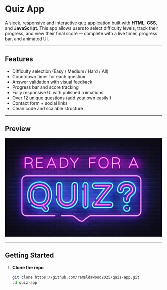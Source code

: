# Quiz App 

A sleek, responsive and interactive quiz application built with **HTML**, **CSS**, and **JavaScript**. This app allows users to select difficulty levels, track their progress, and view their final score — complete with a live timer, progress bar, and animated UI.

---

## Features

- Difficulty selection (Easy / Medium / Hard / All)
- Countdown timer for each question
- Answer validation with visual feedback
- Progress bar and score tracking
- Fully responsive UI with polished animations
- Over 12 unique questions (add your own easily!)
- Contact form + social links
- Clean code and scalable structure

---

## Preview

![Quiz App Screenshot](quiz-logo.jpeg)

---

## Getting Started

1. **Clone the repo**  
   ```bash
   git clone https://github.com/rameldawood2025/quiz-app.git
   cd quiz-app
